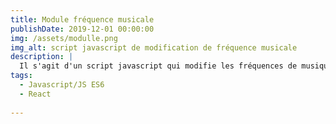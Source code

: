 ```yaml
---
title: Module fréquence musicale
publishDate: 2019-12-01 00:00:00
img: /assets/modulle.png
img_alt: script javascript de modification de fréquence musicale
description: |
  Il s'agit d'un script javascript qui modifie les fréquences de musique pouvant etre uploadés à partir d'un fichier mp3
tags:
  - Javascript/JS ES6
  - React
  
---
```



